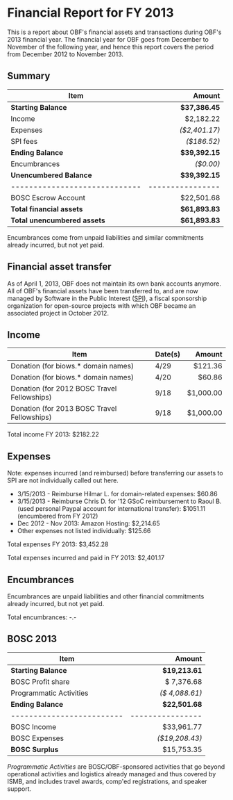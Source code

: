 # Financial Report for FY 2013

This is a report about OBF's financial assets and transactions during OBF's 2013 financial year. The financial year for OBF goes from December to November of the following year, and hence this report covers the period from December 2012 to November 2013.

## Summary

| Item                        | Amount         |
|-----------------------------|---------------:|
| **Starting Balance**        | **$37,386.45** |
| Income                      |    $2,182.22   |
| Expenses                    |  _($2,401.17)_ |
| SPI fees                    |    _($186.52)_ |
| **Ending Balance**          | **$39,392.15** |
| Encumbrances                |      _($0.00)_ |
|**Unencumbered Balance**     | **$39,392.15** |
|-----------------------------|----------------|
| BOSC Escrow Account         |   $22,501.68   |
|**Total financial assets**   | **$61,893.83** |
|**Total unencumbered assets**| **$61,893.83** |

Encumbrances come from unpaid liabilities and similar commitments already incurred, but not yet paid.

## Financial asset transfer

As of April 1, 2013, OBF does not maintain its own bank accounts anymore. All of OBF's financial assets have been transferred to, and are now managed by Software in the Public Interest ([SPI]), a fiscal sponsorship organization for open-source projects with which OBF became an associated project in October 2012.

## Income

| Item                                        |Date(s)|   Amount  |
|---------------------------------------------|-------|----------:|
| Donation (for biows.* domain names)         |  4/29 |   $121.36 | 
| Donation (for biows.* domain names)         |  4/20 |    $60.86 | 
| Donation (for 2012 BOSC Travel Fellowships) |  9/18 | $1,000.00 | 
| Donation (for 2013 BOSC Travel Fellowships) |  9/18 | $1,000.00 | 

Total income FY 2013: $2182.22

## Expenses

Note: expenses incurred (and reimbursed) before transferring our assets to SPI are not individually called out here.

+ 3/15/2013 - Reimburse Hilmar L. for domain-related expenses: $60.86
+ 3/15/2013 - Reimburse Chris D. for '12 GSoC reimbursement to Raoul B. (used personal Paypal account for international transfer): $1051.11 (encumbered from FY 2012)
+ Dec 2012 - Nov 2013: Amazon Hosting: $2,214.65
+ Other expenses not listed individually: $125.66

Total expenses FY 2013:       $3,452.28

Total expenses incurred and paid in FY 2013: $2,401.17

## Encumbrances

Encumbrances are unpaid liabilities and other financial commitments already incurred, but not yet paid.

Total encumbrances:   -.-

## BOSC 2013

| Item                    | Amount         |
|-------------------------|---------------:|
| **Starting Balance**    | **$19,213.61** |
| BOSC Profit share       |   $ 7,376.68   |
| Programmatic Activities | _($ 4,088.61)_ |
| **Ending Balance**      | **$22,501.68** |
|-------------------------|----------------|
| BOSC Income             |   $33,961.77   |
| BOSC Expenses           | _($19,208.43)_ |
| **BOSC Surplus**        |   $15,753.35   |

_Programmatic Activities_ are BOSC/OBF-sponsored activities that go beyond operational activities and logistics already managed and thus covered by ISMB, and includes travel awards, comp'ed registrations, and speaker support.

[SPI]: http://spi-inc.org
